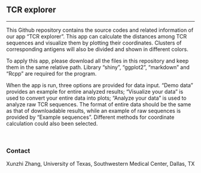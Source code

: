 TCR explorer
------------

------------------------------------------------------------------------

This Github repository contains the source codes and related information
of our app “TCR explorer”. This app can calculate the distances among
TCR sequences and visualize them by plotting their coordinates. Clusters
of corresponding antigens will also be divided and shown in different
colors.

To apply this app, please download all the files in this repository and
keep them in the same relative path. Library “shiny”, “ggplot2”,
“markdown” and “Rcpp” are required for the program.

When the app is run, three options are provided for data input. “Demo
data” provides an example for entire analyzed results; “Visualize your
data” is used to convert your entire data into plots; “Analyze your
data” is used to analyze raw TCR sequences. The format of entire data
should be the same as that of downloadable results, while an example of
raw sequences is provided by “Example sequences”. Different methods for
coordinate calculation could also been selected.

 

### Contact

Xunzhi Zhang, University of Texas, Southwestern Medical Center, Dallas,
TX
